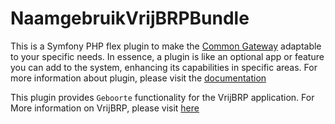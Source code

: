 # NaamgebruikVrijBRPBundle

This is a Symfony PHP flex plugin to make the [Common Gateway](https://github.com/CommonGateway/CoreBundle) adaptable to your specific needs. In essence, a plugin is like an optional app or feature you can add to the system, enhancing its capabilities in specific areas. For more information about plugin, please visit the [documentation](https://docs.conductor-gateway.app/en/latest/plugins/)

This plugin provides `Geboorte` functionality for the VrijBRP application. For More information on VrijBRP, please visit [here](https://github.com/vrijBRP/vrijBRP)
